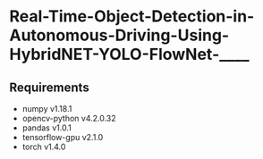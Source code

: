 # Real-Time-Object-Detection-in-Autonomous-Driving-Using-HybridNET-YOLO-FlowNet-____

## Requirements
 - numpy v1.18.1
 - opencv-python v4.2.0.32
 - pandas v1.0.1
 - tensorflow-gpu v2.1.0
 - torch v1.4.0
